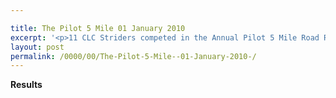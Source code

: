```yaml
---

title: The Pilot 5 Mile 01 January 2010
excerpt: '<p>11 CLC Striders competed in the Annual Pilot 5 Mile Road Race held on 1st January 2010. It was great to see such fantastic determination shown by all - you make me very proud, Brendan Ward (Club Chairman). Pilot 5 Mile 01 January 2010 Photos Report Results</p>'
layout: post
permalink: /0000/00/The-Pilot-5-Mile--01-January-2010-/
---
```

**<a name="Results"></a>Results**